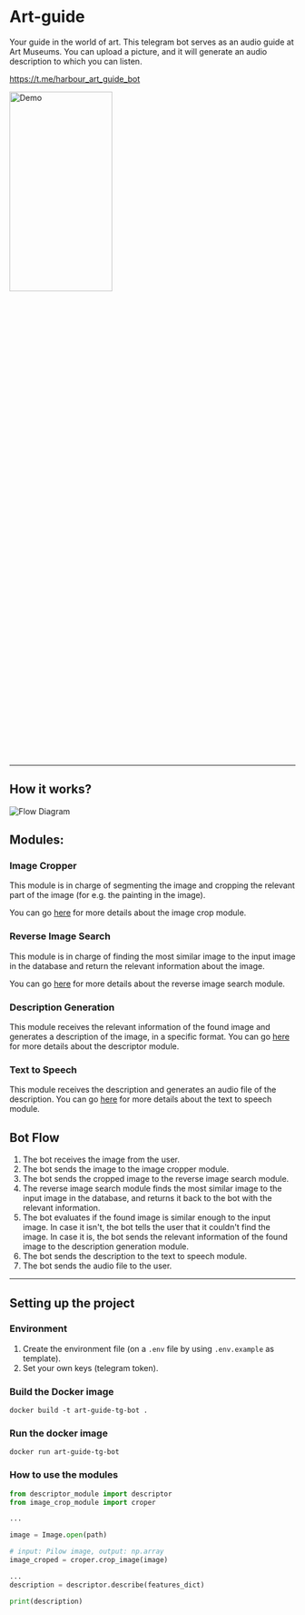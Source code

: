 # Art-guide
Your guide in the world of art.
This telegram bot serves as an audio guide at Art Museums.
You can upload a picture, and it will generate an audio description to which you can listen.

https://t.me/harbour_art_guide_bot


<img src="https://imgur.com/8xd8deQ.jpg"  width="60%" height="30%" alt="Demo"/>

---

## How it works?

<img src="https://i.imgur.com/vRb0alE.jpg"  alt="Flow Diagram"/>

## Modules:

### Image Cropper
This module is in charge of segmenting the image and cropping the relevant part of the image (for e.g. the painting in the image).


You can go [here](image_crop_module/README.md) for more details about the image crop module.


### Reverse Image Search
This module is in charge of finding the most similar image to the input image in the database and return the relevant information about the image.

You can go [here](reverse_image_search/README.md) for more details about the reverse image search module.


### Description Generation
This module receives the relevant information of the found image and generates a description of the image, in a specific format.
You can go [here](descriptor_module/README.md) for more details about the descriptor module.


### Text to Speech
This module receives the description and generates an audio file of the description.
You can go [here](text2speech_module/README.md) for more details about the text to speech module.

## Bot Flow

1. The bot receives the image from the user.
2. The bot sends the image to the image cropper module.
3. The bot sends the cropped image to the reverse image search module.
4. The reverse image search module finds the most similar image to the input image in the database, and returns it back to the bot with the relevant information.
5. The bot evaluates if the found image is similar enough to the input image. In case it isn't, the bot tells the user that it couldn't find the image. In case it is, the bot sends the relevant information of the found image to the description generation module.
6. The bot sends the description to the text to speech module. 
7. The bot sends the audio file to the user.

---

## Setting up the project

### Environment
1. Create the environment file (on a `.env` file by using `.env.example` as template).
2. Set your own keys (telegram token).

### Build the Docker image

```shell
docker build -t art-guide-tg-bot .
```

### Run the docker image

```shell
docker run art-guide-tg-bot
```

### How to use the modules

```python
from descriptor_module import descriptor
from image_crop_module import croper

...

image = Image.open(path)

# input: Pilow image, output: np.array
image_croped = croper.crop_image(image)

...
description = descriptor.describe(features_dict)

print(description)
```




